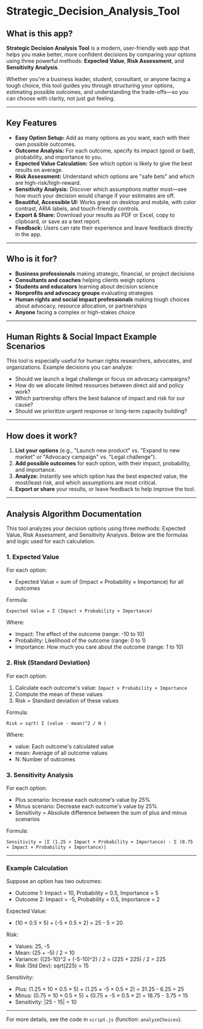 # Strategic_Decision_Analysis_Tool

## What is this app?

**Strategic Decision Analysis Tool** is a modern, user-friendly web app that helps you make better, more confident decisions by comparing your options using three powerful methods: **Expected Value**, **Risk Assessment**, and **Sensitivity Analysis**.

Whether you're a business leader, student, consultant, or anyone facing a tough choice, this tool guides you through structuring your options, estimating possible outcomes, and understanding the trade-offs—so you can choose with clarity, not just gut feeling.

---

## Key Features

- **Easy Option Setup:** Add as many options as you want, each with their own possible outcomes.
- **Outcome Analysis:** For each outcome, specify its impact (good or bad), probability, and importance to you.
- **Expected Value Calculation:** See which option is likely to give the best results on average.
- **Risk Assessment:** Understand which options are "safe bets" and which are high-risk/high-reward.
- **Sensitivity Analysis:** Discover which assumptions matter most—see how much your decision would change if your estimates are off.
- **Beautiful, Accessible UI:** Works great on desktop and mobile, with color contrast, ARIA labels, and touch-friendly controls.
- **Export & Share:** Download your results as PDF or Excel, copy to clipboard, or save as a text report.
- **Feedback:** Users can rate their experience and leave feedback directly in the app.

---

## Who is it for?
- **Business professionals** making strategic, financial, or project decisions
- **Consultants and coaches** helping clients weigh options
- **Students and educators** learning about decision science
- **Nonprofits and advocacy groups** evaluating strategies
- **Human rights and social impact professionals** making tough choices about advocacy, resource allocation, or partnerships
- **Anyone** facing a complex or high-stakes choice

---

## Human Rights & Social Impact Example Scenarios

This tool is especially useful for human rights researchers, advocates, and organizations. Example decisions you can analyze:
- Should we launch a legal challenge or focus on advocacy campaigns?
- How do we allocate limited resources between direct aid and policy work?
- Which partnership offers the best balance of impact and risk for our cause?
- Should we prioritize urgent response or long-term capacity building?

---

## How does it work?
1. **List your options** (e.g., "Launch new product" vs. "Expand to new market" or "Advocacy campaign" vs. "Legal challenge").
2. **Add possible outcomes** for each option, with their impact, probability, and importance.
3. **Analyze:** Instantly see which option has the best expected value, the most/least risk, and which assumptions are most critical.
4. **Export or share** your results, or leave feedback to help improve the tool.

---

## Analysis Algorithm Documentation

This tool analyzes your decision options using three methods: Expected Value, Risk Assessment, and Sensitivity Analysis. Below are the formulas and logic used for each calculation.

### 1. Expected Value
For each option:
- Expected Value = sum of (Impact × Probability × Importance) for all outcomes

Formula:
```
Expected Value = Σ (Impact × Probability × Importance)
```
Where:
- Impact: The effect of the outcome (range: -10 to 10)
- Probability: Likelihood of the outcome (range: 0 to 1)
- Importance: How much you care about the outcome (range: 1 to 10)

### 2. Risk (Standard Deviation)
For each option:
1. Calculate each outcome's value: `Impact × Probability × Importance`
2. Compute the mean of these values
3. Risk = Standard deviation of these values

Formula:
```
Risk = sqrt( Σ (value - mean)^2 / N )
```
Where:
- value: Each outcome's calculated value
- mean: Average of all outcome values
- N: Number of outcomes

### 3. Sensitivity Analysis
For each option:
- Plus scenario: Increase each outcome's value by 25%
- Minus scenario: Decrease each outcome's value by 25%
- Sensitivity = Absolute difference between the sum of plus and minus scenarios

Formula:
```
Sensitivity = |Σ (1.25 × Impact × Probability × Importance) - Σ (0.75 × Impact × Probability × Importance)|
```

---

### Example Calculation
Suppose an option has two outcomes:
- Outcome 1: Impact = 10, Probability = 0.5, Importance = 5
- Outcome 2: Impact = -5, Probability = 0.5, Importance = 2

Expected Value:
- (10 × 0.5 × 5) + (-5 × 0.5 × 2) = 25 - 5 = 20

Risk:
- Values: 25, -5
- Mean: (25 + -5) / 2 = 10
- Variance: ((25-10)^2 + (-5-10)^2) / 2 = (225 + 225) / 2 = 225
- Risk (Std Dev): sqrt(225) = 15

Sensitivity:
- Plus: (1.25 × 10 × 0.5 × 5) + (1.25 × -5 × 0.5 × 2) = 31.25 - 6.25 = 25
- Minus: (0.75 × 10 × 0.5 × 5) + (0.75 × -5 × 0.5 × 2) = 18.75 - 3.75 = 15
- Sensitivity: |25 - 15| = 10

---

For more details, see the code in `script.js` (function: `analyzeChoices`). 

